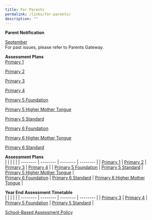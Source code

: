 ```yaml
---
title: For Parents
permalink: /links/for-parents/
description: ""
---
```

**Parent Notification**

[September](https://drive.google.com/file/d/1fGLsob--5uSKj70TLTJrK-SmqOFwU68-/view?usp=sharing)
<br>
For past issues, please refer to Parents Gateway.

**Assessment Plans**  
[Primary 1](https://drive.google.com/file/d/1DQb7o8GVURtfs0zfSKdDgtE2qjjHyVwN/view?usp=sharing)

[Primary 2](https://drive.google.com/file/d/1vgsXfca0zN8jym4pXqSFRik-cHIkSo6u/view?usp=sharing)

[Primary 3](https://drive.google.com/file/d/1xXiD4ZiL5rBQsaUhwSOc9m7WSlyE9Y1s/view?usp=sharing)

[Primary 4](https://drive.google.com/file/d/1MfPU4qIwvSxnRL0IUVrAYPu9leYM4G9w/view?usp=sharing)

[Primary 5 Foundation](https://drive.google.com/file/d/1fqZe3RHoA-9ulXWLfdgqbwP_klLRNdJD/view?usp=sharing)

[Primary 5 Higher Mother Tongue](https://drive.google.com/file/d/1fPMPo_hruPi4p3Zb0z6CyT5KmCPLYfDo/view?usp=sharing)

[Primary 5 Standard](https://drive.google.com/file/d/1NB8Au2nHj8LoVL9_2WTlt5xBpTQO5AHt/view?usp=sharing)

[Primary 6 Foundation](https://drive.google.com/file/d/1y9tJiZ4tx1yhf2Bf6nnPG8-ykRQuIl4w/view?usp=sharing)

[Primary 6 Higher Mother Tongue](https://drive.google.com/file/d/19TpPyXrG98pRxER7B5rIbJG8JKCbQ1dH/view?usp=sharing)

[Primary 6 Standard](https://drive.google.com/file/d/1X6pAOE81xNTgZqSPAP5IaDuOWrfbcvsx/view?usp=sharing)

**Assessment Plans**  
|  |  |  |  |
| -------- | -------- | -------- | -------- |
| [Primary 1](https://drive.google.com/file/d/1DQb7o8GVURtfs0zfSKdDgtE2qjjHyVwN/view?usp=sharing)     | [Primary 2](https://drive.google.com/file/d/1vgsXfca0zN8jym4pXqSFRik-cHIkSo6u/view?usp=sharing)     | [Primary 3](https://drive.google.com/file/d/1xXiD4ZiL5rBQsaUhwSOc9m7WSlyE9Y1s/view?usp=sharing)     | [Primary 4](https://drive.google.com/file/d/1MfPU4qIwvSxnRL0IUVrAYPu9leYM4G9w/view?usp=sharing)     |
| [Primary 5 Foundation](https://drive.google.com/file/d/1fqZe3RHoA-9ulXWLfdgqbwP_klLRNdJD/view?usp=sharing)     | [Primary 5 Standard](https://drive.google.com/file/d/1NB8Au2nHj8LoVL9_2WTlt5xBpTQO5AHt/view?usp=sharing)     | [Primary 5 Higher Mother Tongue](https://drive.google.com/file/d/1fPMPo_hruPi4p3Zb0z6CyT5KmCPLYfDo/view?usp=sharing)     |  
[Primary 6 Foundation](https://drive.google.com/file/d/1y9tJiZ4tx1yhf2Bf6nnPG8-ykRQuIl4w/view?usp=sharing)     | [Primary 6 Standard](https://drive.google.com/file/d/1X6pAOE81xNTgZqSPAP5IaDuOWrfbcvsx/view?usp=sharing)     | [Primary 6 Higher Mother Tongue](https://drive.google.com/file/d/19TpPyXrG98pRxER7B5rIbJG8JKCbQ1dH/view?usp=sharing)     | 


**Year End Assessment Timetable**  
|  |  |  |  |
| -------- | -------- | -------- | -------- |
| [Primary 3](https://drive.google.com/file/d/1KDAB6Lef20qQapJtjHH3u5chNLJ6oq4c/view?usp=sharing)     | [Primary 4](https://drive.google.com/file/d/17A1qOcakjxXs4UEHaJ08ybqVaWUW-RHq/view?usp=sharing)     | [Primary 5 Foundation](https://drive.google.com/file/d/1ysCsOv3sPSM5fdp4_oOT7_0MVNwVUUSg/view?usp=sharing)     | [Primary 5 Standard](https://drive.google.com/file/d/19X8kRyb_O7lrXKgMm2q8YLG5xHZjsWT1/view?usp=sharing)     |


[School-Based Assessment Policy](https://drive.google.com/file/d/1fCvz3jOLVLG62hxcFqnCkXCAGTzworS7/view?usp=sharing)